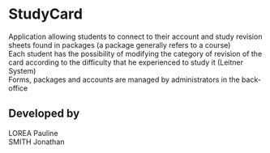 # StudyCard
Application allowing students to connect to their account and study revision sheets found in packages (a package generally refers to a course)<br>
Each student has the possibility of modifying the category of revision of the card according to the difficulty that he experienced to study it (Leitner System)<br>
Forms, packages and accounts are managed by administrators in the back-office<br>

## Developed by 
LOREA Pauline<br>
SMITH Jonathan
